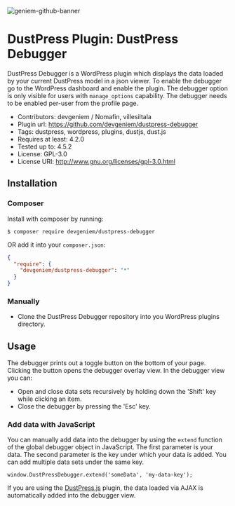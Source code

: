 ![geniem-github-banner](https://cloud.githubusercontent.com/assets/5691777/14319886/9ae46166-fc1b-11e5-9630-d60aa3dc4f9e.png)
# DustPress Plugin: DustPress Debugger

DustPress Debugger is a WordPress plugin which displays the data loaded by your current DustPress model in a json viewer. To enable the debugger go to the WordPress dashboard and enable the plugin. The debugger option is only visible for users with `manage_options` capability. The debugger needs to be enabled per-user from the profile page.

- Contributors: devgeniem / Nomafin, villesiltala
- Plugin url: https://github.com/devgeniem/dustpress-debugger
- Tags: dustpress, wordpress, plugins, dustjs, dust.js
- Requires at least: 4.2.0
- Tested up to: 4.5.2
- License: GPL-3.0
- License URI: http://www.gnu.org/licenses/gpl-3.0.html

## Installation

### Composer
Install with composer by running:

```
$ composer require devgeniem/dustpress-debugger
```

OR add it into your `composer.json`:

```json
{
  "require": {
    "devgeniem/dustpress-debugger": "*"
  }
}
```

### Manually

- Clone the DustPress Debugger repository into you WordPress plugins directory.

## Usage



The debugger prints out a toggle button on the bottom of your page. Clicking the button opens the debugger overlay view. In the debugger view you can:
* Open and close data sets recursively by holding down the 'Shift' key while clicking an item.
* Close the debugger by pressing the 'Esc' key.

### Add data with JavaScript

You can manually add data into the debugger by using the `extend` function of the global debugger object in JavaScript. The first parameter is your data. The second parameter is the key under which your data is added. You can add multiple data sets under the same key.

```
window.DustPressDebugger.extend('someData', 'my-data-key');
```
If you are using the [DustPress.js](https://github.com/devgeniem/dustpress-js) plugin, the data loaded via AJAX is automatically added into the debugger view.